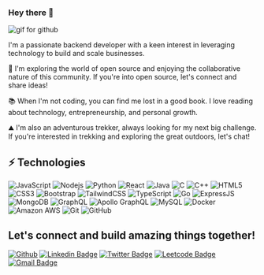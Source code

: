 ### Hey there 👋

<img src="https://i.imgur.com/1ZvVkDc.gif" alt="gif for github"></img>


<!--
**Dev79844/Dev79844** is a ✨ _special_ ✨ repository because its `README.md` (this file) appears on your GitHub profile. -->

I'm a passionate backend developer with a keen interest in leveraging technology to build and scale businesses.

🚀 I'm exploring the world of open source and enjoying the collaborative nature of this community. If you're into open source, let's connect and share ideas!

📚 When I'm not coding, you can find me lost in a good book. I love reading about technology, entrepreneurship, and personal growth.

⛰️ I'm also an adventurous trekker, always looking for my next big challenge. If you're interested in trekking and exploring the great outdoors, let's chat!
## ⚡ Technologies

![JavaScript](https://img.shields.io/badge/-JavaScript-black?style=for-the-badge&logo=javascript)
![Nodejs](https://img.shields.io/badge/-Nodejs-black?style=for-the-badge&logo=Node.js)
![Python](https://img.shields.io/badge/-Python-black?style=for-the-badge&logo=Python)
![React](https://img.shields.io/badge/-React-black?style=for-the-badge&logo=react)
![Java](https://img.shields.io/badge/-java-E34A86?style=for-the-badge&logo=java)
![C](https://img.shields.io/badge/C-00599C?style=for-the-badge&logo=c&logoColor=white)
![C++](https://img.shields.io/badge/-C++-00599C?style=for-the-badge&logo=c)
![HTML5](https://img.shields.io/badge/-HTML5-E34F26?style=for-the-badge&logo=html5&logoColor=white)
![CSS3](https://img.shields.io/badge/-CSS3-1572B6?style=for-the-badge&logo=css3)
![Bootstrap](https://img.shields.io/badge/-Bootstrap-563D7C?style=for-the-badge&logo=bootstrap)
![TailwindCSS](https://img.shields.io/badge/-Tailwindcss-563D7C?style=for-the-badge&logo=tailwindcss)
![TypeScript](https://img.shields.io/badge/-TypeScript-black?style=for-the-badge&logo=typescript)
![Go](https://img.shields.io/badge/-Go-black?style=for-the-badge&logo=go)
![ExpressJS](https://img.shields.io/badge/Express.js-404D59?style=for-the-badge)
![MongoDB](https://img.shields.io/badge/-MongoDB-black?style=for-the-badge&logo=mongodb)
![GraphQL](https://img.shields.io/badge/-GraphQL-E10098?style=for-the-badge&logo=graphql)
![Apollo GraphQL](https://img.shields.io/badge/-Apollo%20GraphQL-311C87?style=for-the-badge&logo=apollo-graphql)
![MySQL](https://img.shields.io/badge/-MySQL-black?style=for-the-badge&logo=mysql)
![Docker](https://img.shields.io/badge/-Docker-black?style=for-the-badge&logo=docker)
![Amazon AWS](https://img.shields.io/badge/Amazon%20AWS-232F3E?style=for-the-badge&logo=amazon-aws)
![Git](https://img.shields.io/badge/-Git-black?style=for-the-badge&logo=git)
![GitHub](https://img.shields.io/badge/-GitHub-181717?style=for-the-badge&logo=github)




## Let's connect and build amazing things together!
[![Github](https://img.shields.io/badge/-Github-181717?style=for-the-badge&logo=Github&logoColor=white)](https://github.com/Dev79844)
[![Linkedin Badge](https://img.shields.io/badge/-Linkedin-0077B5?style=for-the-badge&logo=Linkedin&logoColor=white&link=https://www.linkedin.com/in/dev14/)](https://www.linkedin.com/in/dev14/)
[![Twitter Badge](https://img.shields.io/badge/-Twitter-blue?style=for-the-badge&logo=Twitter&logoColor=white&link=https://twitter.com/devparikh142003/)](https://twitter.com/devparikh142003/)
[![Leetcode Badge](https://img.shields.io/badge/-Leetcode-black?style=for-the-badge&logo=leetcode&logoColor=white&link=https://leetcode.com/devparikh142003/)](https://leetcode.com/devparikh142003/)
[![Gmail Badge](https://img.shields.io/badge/-Gmail-c14438?style=for-the-badge&logo=Gmail&logoColor=white&link=mailto:devparikh79844@gmail.com)](mailto:devparikh79844@gmail.com)

